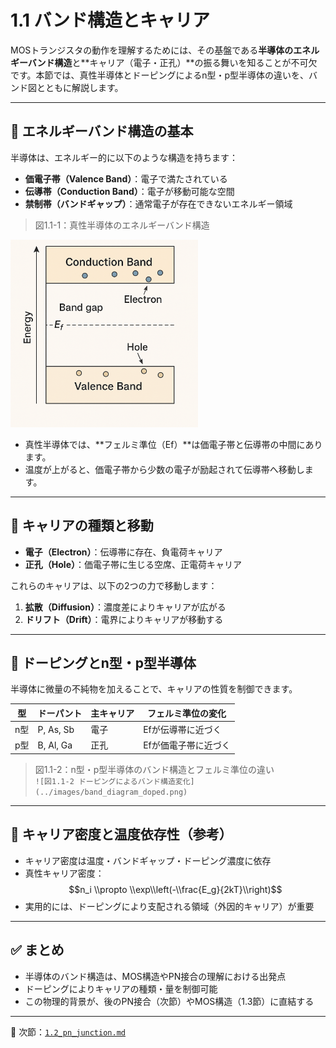 # 1.1 バンド構造とキャリア

MOSトランジスタの動作を理解するためには、その基盤である**半導体のエネルギーバンド構造**と**キャリア（電子・正孔）**の振る舞いを知ることが不可欠です。本節では、真性半導体とドーピングによるn型・p型半導体の違いを、バンド図とともに解説します。

---

## 🔹 エネルギーバンド構造の基本

半導体は、エネルギー的に以下のような構造を持ちます：

- **価電子帯（Valence Band）**：電子で満たされている
- **伝導帯（Conduction Band）**：電子が移動可能な空間
- **禁制帯（バンドギャップ）**：通常電子が存在できないエネルギー領域

> 図1.1-1：真性半導体のエネルギーバンド構造 
<img src="./images/band_diagram_intrinsic.png" alt="図1.1-1 真性半導体のバンド図" width="300px">

- 真性半導体では、**フェルミ準位（Ef）**は価電子帯と伝導帯の中間にあります。
- 温度が上がると、価電子帯から少数の電子が励起されて伝導帯へ移動します。

---

## 🔹 キャリアの種類と移動

- **電子（Electron）**：伝導帯に存在、負電荷キャリア
- **正孔（Hole）**：価電子帯に生じる空席、正電荷キャリア

これらのキャリアは、以下の2つの力で移動します：

1. **拡散（Diffusion）**：濃度差によりキャリアが広がる
2. **ドリフト（Drift）**：電界によりキャリアが移動する

---

## 🔹 ドーピングとn型・p型半導体

半導体に微量の不純物を加えることで、キャリアの性質を制御できます。

| 型 | ドーパント | 主キャリア | フェルミ準位の変化 |
|----|-------------|------------|----------------------|
| n型 | P, As, Sb  | 電子       | Efが伝導帯に近づく   |
| p型 | B, Al, Ga  | 正孔       | Efが価電子帯に近づく |

> 図1.1-2：n型・p型半導体のバンド構造とフェルミ準位の違い  
> `![図1.1-2 ドーピングによるバンド構造変化](../images/band_diagram_doped.png)`

---

## 🔹 キャリア密度と温度依存性（参考）

- キャリア密度は温度・バンドギャップ・ドーピング濃度に依存
- 真性キャリア密度：  
  $$n_i \\propto \\exp\\left(-\\frac{E_g}{2kT}\\right)$$
- 実用的には、ドーピングにより支配される領域（外因的キャリア）が重要

---

## ✅ まとめ

- 半導体のバンド構造は、MOS構造やPN接合の理解における出発点
- ドーピングによりキャリアの種類・量を制御可能
- この物理的背景が、後のPN接合（次節）やMOS構造（1.3節）に直結する

---

📎 次節：[`1.2_pn_junction.md`](./1.2_pn_junction.md)  
